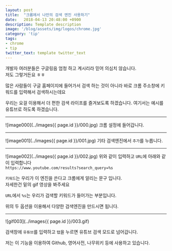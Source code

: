 ```yaml
---
layout: post
title:  "크롬에서 나만의 검색 엔진 사용하기"
date:   2018-04-13 20:48:00 +0900
description: Template description
image: '/blog/assets/img/logos/chrome.jpg'
category: 'tip'
tags:
- chrome
- tip
twitter_text: template twitter_text
---
```


개발자 여러분들은 구글링음 엄청 하고 계시리라 믿어 의심치 않습니다.    
저도 그렇거든요 ㅎㅎ

많은 사람들이 구글 홈페이지에 들어가서 검색 하는 것이 아니라
바로 크롬 주소창에 키워드를 입력해서 검색하시는데요

우리는 요걸 이용해서 더 편한 검색 라이프를 즐겨보도록 하겠습니다.
여기서는 예시를 유튜브로 하도록 하겠습니다.

---

![image000](../images{{ page.id }}/000.jpg)
크롬 설정에 들어갑니다.

---

![image001](../images{{ page.id }}/001.jpg)
기타 검색엔진에서 `추가`를 누릅니다.

---

![image002](../images{{ page.id }}/002.jpg)
위와 같이 입력하고 `URL`에 아래와 같이 입력합니다    
`https://www.youtube.com/results?search_query=%s`    

`키워드`는 우리가 이 엔진을 쓴다고 크롬에게 알리는 문구 입니다.     
자세한건 밑의 gif 영상을 봐주세요    

`URL`에서 `%s`는 우리가 검색할 키워드가 들어가는 부분입니다.    

위의 두 옵션을 이용해서 다양한 검색엔진을 만드시면 됩니다.

---

![gif003](../images{{ page.id }}/003.gif)

검색창에 `유튜브`를 입력하고 `탭`을 누르면 유튜브 검색 모드로 넘어갑니다.

저는 이 기능을 이용하여 Github, 영어사전, 나무위키 등에 사용하고 있습니다.
